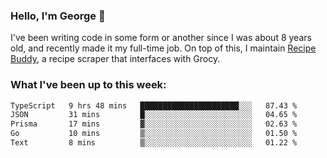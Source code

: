 ### Hello, I'm George 👋

I've been writing code in some form or another since I was about 8 years old, and recently made it my full-time job. On top of this, I maintain [Recipe Buddy](https://github.com/georgegebbett/recipe-buddy), a recipe scraper that interfaces with Grocy.  

<!--
**georgegebbett/georgegebbett** is a ✨ _special_ ✨ repository because its `README.md` (this file) appears on your GitHub profile.

Here are some ideas to get you started:

- 🔭 I’m currently working on ...
- 🌱 I’m currently learning ...
- 👯 I’m looking to collaborate on ...
- 🤔 I’m looking for help with ...
- 💬 Ask me about ...
- 📫 How to reach me: ...
- 😄 Pronouns: ...
- ⚡ Fun fact: ...
-->

### What I've been up to this week:
<!--START_SECTION:waka-->

```txt
TypeScript   9 hrs 48 mins   ██████████████████████░░░   87.43 %
JSON         31 mins         █░░░░░░░░░░░░░░░░░░░░░░░░   04.65 %
Prisma       17 mins         ▓░░░░░░░░░░░░░░░░░░░░░░░░   02.63 %
Go           10 mins         ▒░░░░░░░░░░░░░░░░░░░░░░░░   01.50 %
Text         8 mins          ▒░░░░░░░░░░░░░░░░░░░░░░░░   01.22 %
```

<!--END_SECTION:waka-->
